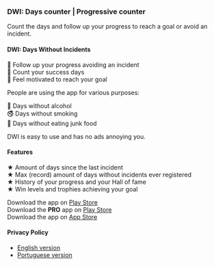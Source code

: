 ### DWI: Days counter | Progressive counter

Count the days and follow up your progress to reach a goal or avoid an incident.  

#### DWI: Days Without Incidents
  
🎯 Follow up your progress avoiding an incident  
💪 Count your success days  
🙌 Feel motivated to reach your goal  

People are using the app for various purposes:  

🍺 Days without alcohol  
🚭 Days without smoking  
🍔 Days without eating junk food  

DWI is easy to use and has no ads annoying you.  

#### Features  

★ Amount of days since the last incident  
★ Max (record) amount of days without incidents ever registered  
★ History of your progress and your Hall of fame  
★ Win levels and trophies achieving your goal  

Download the app on [Play Store](https://play.google.com/store/apps/details?id=tech.tcsolution.dwi)  
Download the **PRO** app on [Play Store](https://play.google.com/store/apps/details?id=tech.tcsolution.dwi.pro)  
Download the app on [App Store](https://apps.apple.com/br/app/dwi-contador-de-dias/id1506825274)  

#### Privacy Policy

* [English version](../privacyPolicy/privacy_policy-en.md)  
* [Portuguese version](../privacyPolicy/privacy_policy-pt.md)  